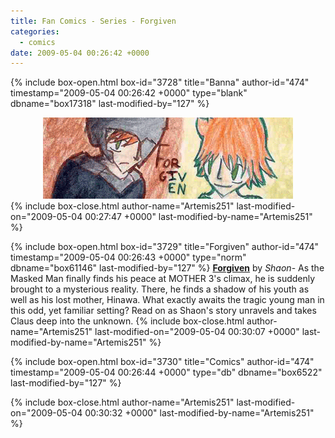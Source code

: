 ```yaml
---
title: Fan Comics - Series - Forgiven
categories:
  - comics
date: 2009-05-04 00:26:42 +0000
---
```

{% include box-open.html box-id="3728" title="Banna" author-id="474" timestamp="2009-05-04 00:26:42 +0000" type="blank" dbname="box17318" last-modified-by="127" %}
<center>
<img src="/comics/series/forgiven/forgivenbanner.png" alt="Forgiven banner" />
</center>
{% include box-close.html author-name="Artemis251" last-modified-on="2009-05-04 00:27:47 +0000" last-modified-by-name="Artemis251" %}

{% include box-open.html box-id="3729" title="Forgiven" author-id="474" timestamp="2009-05-04 00:26:43 +0000" type="norm" dbname="box61146" last-modified-by="127" %}
<b><u>Forgiven</u></b> by <i>Shaon</i>- As the Masked Man finally finds his peace at MOTHER 3's climax, he is suddenly brought to a mysterious reality. There, he finds a shadow of his youth as well as his lost mother, Hinawa. What exactly awaits the tragic young man in this odd, yet familiar setting? Read on as Shaon's story unravels and takes Claus deep into the unknown.
{% include box-close.html author-name="Artemis251" last-modified-on="2009-05-04 00:30:07 +0000" last-modified-by-name="Artemis251" %}

{% include box-open.html box-id="3730" title="Comics" author-id="474" timestamp="2009-05-04 00:26:44 +0000" type="db" dbname="box6522" last-modified-by="127" %}
<center><navigator search="`Content` LIKE 'Forgiven%'" display="no" quantity="50" section="description" /><displaytor mode="list" /></center>
{% include box-close.html author-name="Artemis251" last-modified-on="2009-05-04 00:30:32 +0000" last-modified-by-name="Artemis251" %}
